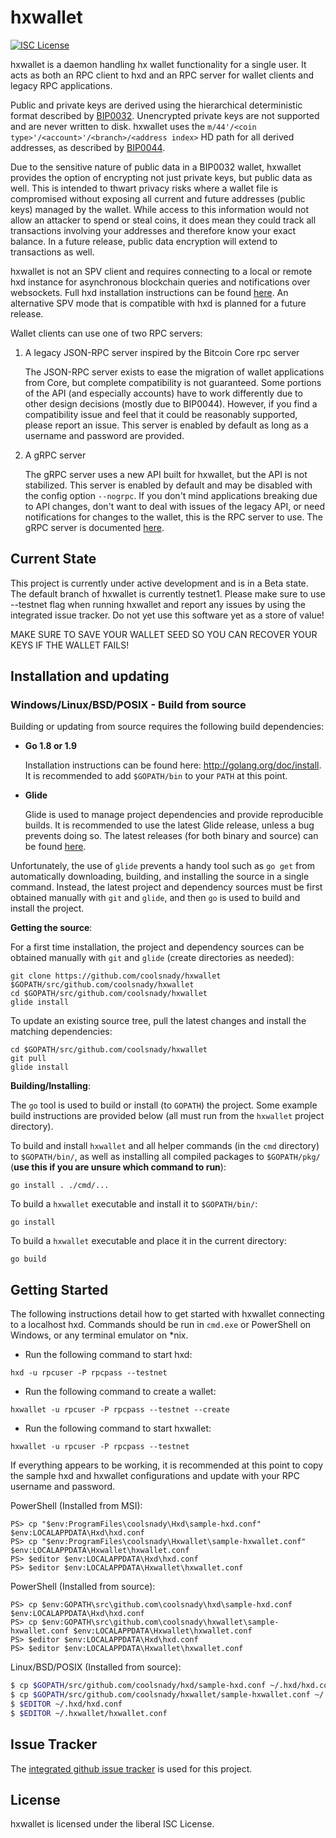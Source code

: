 hxwallet
=========

[![ISC License](http://img.shields.io/badge/license-ISC-blue.svg)](http://copyfree.org)

hxwallet is a daemon handling hx wallet functionality for a
single user.  It acts as both an RPC client to hxd and an RPC server
for wallet clients and legacy RPC applications.

Public and private keys are derived using the hierarchical
deterministic format described by
[BIP0032](https://github.com/bitcoin/bips/blob/master/bip-0032.mediawiki).
Unencrypted private keys are not supported and are never written to
disk.  hxwallet uses the
`m/44'/<coin type>'/<account>'/<branch>/<address index>`
HD path for all derived addresses, as described by
[BIP0044](https://github.com/bitcoin/bips/blob/master/bip-0044.mediawiki).

Due to the sensitive nature of public data in a BIP0032 wallet,
hxwallet provides the option of encrypting not just private keys, but
public data as well.  This is intended to thwart privacy risks where a
wallet file is compromised without exposing all current and future
addresses (public keys) managed by the wallet. While access to this
information would not allow an attacker to spend or steal coins, it
does mean they could track all transactions involving your addresses
and therefore know your exact balance.  In a future release, public data
encryption will extend to transactions as well.

hxwallet is not an SPV client and requires connecting to a local or
remote hxd instance for asynchronous blockchain queries and
notifications over websockets.  Full hxd installation instructions
can be found [here](https://github.com/coolsnady/hxd).  An alternative
SPV mode that is compatible with hxd is planned for a future release.

Wallet clients can use one of two RPC servers:

  1. A legacy JSON-RPC server inspired by the Bitcoin Core rpc server

     The JSON-RPC server exists to ease the migration of wallet applications
     from Core, but complete compatibility is not guaranteed.  Some portions of
     the API (and especially accounts) have to work differently due to other
     design decisions (mostly due to BIP0044).  However, if you find a
     compatibility issue and feel that it could be reasonably supported, please
     report an issue.  This server is enabled by default as long as a username
     and password are provided.

  2. A gRPC server

     The gRPC server uses a new API built for hxwallet, but the API is not
     stabilized.  This server is enabled by default and may be disabled with
     the config option `--nogrpc`.  If you don't mind applications breaking
     due to API changes, don't want to deal with issues of the legacy API, or
     need notifications for changes to the wallet, this is the RPC server to
     use. The gRPC server is documented [here](./rpc/documentation/README.md).

## Current State

This project is currently under active development and is in a Beta state. The default branch of hxwallet is currently testnet1. Please make sure to use --testnet flag when running hxwallet and report any issues by using the integrated issue tracker. Do not yet use this software yet as a store of value!

MAKE SURE TO SAVE YOUR WALLET SEED SO YOU CAN RECOVER YOUR KEYS IF THE WALLET FAILS!

## Installation and updating

### Windows/Linux/BSD/POSIX - Build from source

Building or updating from source requires the following build dependencies:

- **Go 1.8 or 1.9**

  Installation instructions can be found here: http://golang.org/doc/install.
  It is recommended to add `$GOPATH/bin` to your `PATH` at this point.

- **Glide**

  Glide is used to manage project dependencies and provide reproducible builds.
  It is recommended to use the latest Glide release, unless a bug prevents doing
  so.  The latest releases (for both binary and source) can be found
  [here](https://github.com/Masterminds/glide/releases).

Unfortunately, the use of `glide` prevents a handy tool such as `go get` from
automatically downloading, building, and installing the source in a single
command.  Instead, the latest project and dependency sources must be first
obtained manually with `git` and `glide`, and then `go` is used to build and
install the project.

**Getting the source**:

For a first time installation, the project and dependency sources can be
obtained manually with `git` and `glide` (create directories as needed):

```
git clone https://github.com/coolsnady/hxwallet $GOPATH/src/github.com/coolsnady/hxwallet
cd $GOPATH/src/github.com/coolsnady/hxwallet
glide install
```

To update an existing source tree, pull the latest changes and install the
matching dependencies:

```
cd $GOPATH/src/github.com/coolsnady/hxwallet
git pull
glide install
```

**Building/Installing**:

The `go` tool is used to build or install (to `GOPATH`) the project.  Some
example build instructions are provided below (all must run from the `hxwallet`
project directory).

To build and install `hxwallet` and all helper commands (in the `cmd`
directory) to `$GOPATH/bin/`, as well as installing all compiled packages to
`$GOPATH/pkg/` (**use this if you are unsure which command to run**):

```
go install . ./cmd/...
```

To build a `hxwallet` executable and install it to `$GOPATH/bin/`:

```
go install
```

To build a `hxwallet` executable and place it in the current directory:

```
go build
```

## Getting Started

The following instructions detail how to get started with hxwallet connecting
to a localhost hxd.  Commands should be run in `cmd.exe` or PowerShell on
Windows, or any terminal emulator on *nix.

- Run the following command to start hxd:

```
hxd -u rpcuser -P rpcpass --testnet
```

- Run the following command to create a wallet:

```
hxwallet -u rpcuser -P rpcpass --testnet --create
```

- Run the following command to start hxwallet:

```
hxwallet -u rpcuser -P rpcpass --testnet
```

If everything appears to be working, it is recommended at this point to
copy the sample hxd and hxwallet configurations and update with your
RPC username and password.

PowerShell (Installed from MSI):
```
PS> cp "$env:ProgramFiles\coolsnady\Hxd\sample-hxd.conf" $env:LOCALAPPDATA\Hxd\hxd.conf
PS> cp "$env:ProgramFiles\coolsnady\Hxwallet\sample-hxwallet.conf" $env:LOCALAPPDATA\Hxwallet\hxwallet.conf
PS> $editor $env:LOCALAPPDATA\Hxd\hxd.conf
PS> $editor $env:LOCALAPPDATA\Hxwallet\hxwallet.conf
```

PowerShell (Installed from source):
```
PS> cp $env:GOPATH\src\github.com\coolsnady\hxd\sample-hxd.conf $env:LOCALAPPDATA\Hxd\hxd.conf
PS> cp $env:GOPATH\src\github.com\coolsnady\hxwallet\sample-hxwallet.conf $env:LOCALAPPDATA\Hxwallet\hxwallet.conf
PS> $editor $env:LOCALAPPDATA\Hxd\hxd.conf
PS> $editor $env:LOCALAPPDATA\Hxwallet\hxwallet.conf
```

Linux/BSD/POSIX (Installed from source):
```bash
$ cp $GOPATH/src/github.com/coolsnady/hxd/sample-hxd.conf ~/.hxd/hxd.conf
$ cp $GOPATH/src/github.com/coolsnady/hxwallet/sample-hxwallet.conf ~/.hxwallet/hxwallet.conf
$ $EDITOR ~/.hxd/hxd.conf
$ $EDITOR ~/.hxwallet/hxwallet.conf
```

## Issue Tracker

The [integrated github issue tracker](https://github.com/coolsnady/hxwallet/issues)
is used for this project.

## License

hxwallet is licensed under the liberal ISC License.
